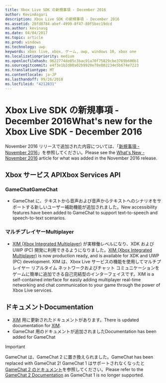 ```yaml
---
title: Xbox Live SDK の新規事項 - December 2016
author: KevinAsgari
description: Xbox Live SDK の新規事項 - December 2016
ms.assetid: 28fd8784-abef-4999-8f47-80f5bec19dcd
ms.author: kevinasg
ms.date: 04/04/2017
ms.topic: article
ms.prod: windows
ms.technology: uwp
keywords: xbox live, xbox, ゲーム, uwp, windows 10, xbox one
ms.localizationpriority: medium
ms.openlocfilehash: 9622774de85c3bac91a70f75829cbe3769b600b1
ms.sourcegitcommit: e4f3e1b2d08a02b9920e78e802234e5b674e7223
ms.translationtype: MT
ms.contentlocale: ja-JP
ms.lasthandoff: 09/26/2018
ms.locfileid: "4212831"
---
```

# <a name="whats-new-for-the-xbox-live-sdk---december-2016"></a><span data-ttu-id="e73e7-104">Xbox Live SDK の新規事項 - December 2016</span><span class="sxs-lookup"><span data-stu-id="e73e7-104">What's new for the Xbox Live SDK - December 2016</span></span>

<span data-ttu-id="e73e7-105">November 2016 リリースで追加された内容については、「[新規事項 - November 2016](1611-whats-new.md)」を参照してください。</span><span class="sxs-lookup"><span data-stu-id="e73e7-105">Please see the [What's New - November 2016](1611-whats-new.md) article for what was added in the November 2016 release.</span></span>

## <a name="xbox-services-api"></a><span data-ttu-id="e73e7-106">Xbox サービス API</span><span class="sxs-lookup"><span data-stu-id="e73e7-106">Xbox Services API</span></span>

### <a name="gamechat"></a><span data-ttu-id="e73e7-107">GameChat</span><span class="sxs-lookup"><span data-stu-id="e73e7-107">GameChat</span></span>

* <span data-ttu-id="e73e7-108">GameChat に、テキストから音声および音声からテキストへのシナリオをサポートする新しいユーザー補助機能が追加されました。</span><span class="sxs-lookup"><span data-stu-id="e73e7-108">New accessibility features have been added to GameChat to support text-to-speech and speech-to-text scenarios.</span></span>

### <a name="multiplayer"></a><span data-ttu-id="e73e7-109">マルチプレイヤー</span><span class="sxs-lookup"><span data-stu-id="e73e7-109">Multiplayer</span></span>

* <span data-ttu-id="e73e7-110">[XIM (Xbox Integrated Multiplayer)](../multiplayer/xbox-integrated-multiplayer.md) が実稼働レベルになり、XDK および UWP (PC) 開発に利用できるようになりました。</span><span class="sxs-lookup"><span data-stu-id="e73e7-110">[XIM (Xbox Integrated Multiplayer)](../multiplayer/xbox-integrated-multiplayer.md) is now production ready, and is available for XDK and UWP (PC) development.</span></span>  <span data-ttu-id="e73e7-111">XIM は、Xbox Live サービスの機能を使用してマルチプレイヤー リアルタイム ネットワークおよびチャット コミュニケーションをゲームに簡単に追加できる自己完結型のインターフェイスです。</span><span class="sxs-lookup"><span data-stu-id="e73e7-111">XIM is a self-contained interface for easily adding multiplayer real-time networking and chat communication to your game through the power of Xbox Live services.</span></span>

## <a name="documentation"></a><span data-ttu-id="e73e7-112">ドキュメント</span><span class="sxs-lookup"><span data-stu-id="e73e7-112">Documentation</span></span>
* <span data-ttu-id="e73e7-113">[XIM](../multiplayer/xbox-integrated-multiplayer.md) 用に更新されたドキュメントがあります。</span><span class="sxs-lookup"><span data-stu-id="e73e7-113">There is updated documentation for [XIM](../multiplayer/xbox-integrated-multiplayer.md).</span></span>
* <span data-ttu-id="e73e7-114">GameChat 用のドキュメントが追加されました</span><span class="sxs-lookup"><span data-stu-id="e73e7-114">Documentation has been added for GameChat</span></span>

> [!IMPORTANT]
> <span data-ttu-id="e73e7-115">GameChat は、GameChat 2 に置き換えられました。</span><span class="sxs-lookup"><span data-stu-id="e73e7-115">GameChat has been replaced with GameChat 2!</span></span> <span data-ttu-id="e73e7-116">GameChat 1 はサポートされなくなったと[GameChat 2 のドキュメント](../multiplayer/chat/game-chat-2-overview.md)を参照してください。</span><span class="sxs-lookup"><span data-stu-id="e73e7-116">Please refer to the [GameChat 2 Documentation](../multiplayer/chat/game-chat-2-overview.md) as GameChat 1 is no longer supported.</span></span>